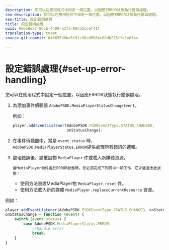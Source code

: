 ```yaml
---
description: 您可以在應用程式中設定一個位置，以因應ERROR狀態執行錯誤處理。
seo-description: 您可以在應用程式中設定一個位置，以因應ERROR狀態執行錯誤處理。
seo-title: 設定錯誤處理
title: 設定錯誤處理
uuid: 9e650ea7-86cb-4489-a3fd-80cd2ccef41f
translation-type: tm+mt
source-git-commit: 040655d8ba5f91c98ed0584c08db226ffe1e0f4e

---
```



# 設定錯誤處理{#set-up-error-handling}

您可以在應用程式中設定一個位置，以因應ERROR狀態執行錯誤處理。

1. 為添加事件偵聽器 `AdobePSDK.MediaPlayerStatusChangeEvent`。

   例如：

   ```js
   player.addEventListener(AdobePSDK.PSDKEventType.STATUS_CHANGED, 
                           onStatusChange);
   ```

1. 在事件偵聽器中，當是 `event.status` 時， `AdobePSDK.MediaPlayerStatus.ERROR`提供處理所有錯誤的邏輯。
1. 處理錯誤後，請重設物 `MediaPlayer` 件或載入新媒體資源。

       當MediaPlayer物件處於ERROR狀態時，您必須完成下列其中一項工作，它才能退出此狀態：
   
   * 使用方法重設MediaPlayer物 `MediaPlayer.reset` 件。
   * 使用方法載入新的媒體 `MediaPlayer.replaceCurrentResource` 資源。

<!--<a id="example_342CA5A8CD7C45BD88233C5BDBB17220"></a>-->

例如：

```js
player.addEventListener(AdobePSDK.PSDKEventType.STATUS_CHANGED, onStatusChange); 
onStatusChange = function (event) { 
    switch (event.status) { 
        case AdobePSDK.MediaPlayerStatus.ERROR: 
            //handle error 
            break; 
    } 
} 
```

